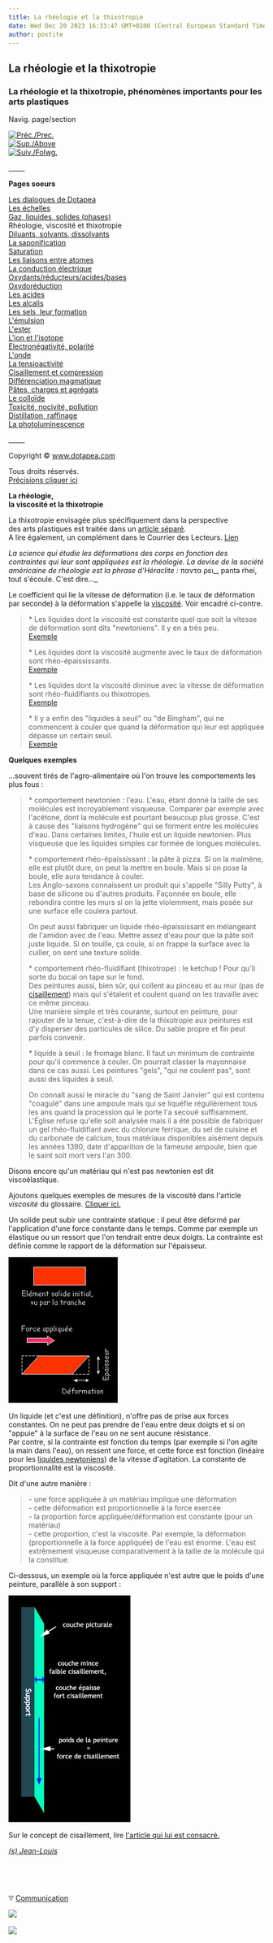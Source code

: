 ```yaml
---
title: La rhéologie et la thixotropie
date: Wed Dec 20 2023 16:33:47 GMT+0100 (Central European Standard Time)
author: postite
---
```


## La rhéologie et la thixotropie
### La rhéologie et la thixotropie, phénomènes importants pour les arts plastiques
 Navig. page/section

[![Préc./Prec.](_derived/back_cmp_themenoir010_back.gif)](gazliquidessolides.html)  
[![Sup./Above](_derived/up_cmp_themenoir010_up.gif)](conceptsphysicchim.html)  
[![Suiv./Folwg.](_derived/next_cmp_themenoir010_next.gif)](diluantssolvants.html)

\_\_\_\_\_

**Pages soeurs**

[Les dialogues de Dotapea](dialoguesdotapea.html)  
[Les échelles](echelles.html)  
[Gaz, liquides, solides (phases)](gazliquidessolides.html)  
Rhéologie, viscosité et thixotropie  
[Diluants, solvants, dissolvants](diluantssolvants.html)  
[La saponification](saponification.html)  
[Saturation](saturation.html)  
[Les liaisons entre atomes](liaisons.html)  
[La conduction électrique](conductionelec.html)  
[Oxydants/réducteurs/acides/bases](oxyreducacidesbases.html)  
[Oxydoréduction](oxydoreduction.html)  
[Les acides](acides.html)  
[Les alcalis](alcali.html)  
[Les sels, leur formation](formationdesels.html)  
[L'émulsion](emulsion.html)  
[L'ester](ester.html)  
[L'ion et l'isotope](ion.html)  
[Electronégativité, polarité](electronega.html)  
[L'onde](onde.html)  
[La tensioactivité](tensioactivite.html)  
[Cisaillement et compression](cisaillecompr.html)  
[Différenciation magmatique](differenciatmagma.html)  
[Pâtes, charges et agrégats](pateschargesagreg.html)  
[Le colloïde](colloide.html)  
[Toxicité, nocivité, pollution](toxicite.html)  
[Distillation, raffinage](distillationraffinage.html)  
[La photoluminescence](photoluminescence.html)

\_\_\_\_\_

Copyright © www.dotapea.com

Tous droits réservés.  
[Précisions cliquer ici](droitscopie.html)

**La rhéologie,  
la viscosité et la thixotropie**

La thixotropie envisagée plus spécifiquement dans la perspective  
des arts plastiques est traitée dans un [article séparé](thixotropie.html).  
A lire également, un complément dans le Courrier des Lecteurs. [Lien](courrierdeslecteurs2010a120.html#20100305dmvh)

_La science qui étudie les déformations des corps en fonction des contraintes qui leur sont appliquées est la rhéologie. La devise de la société américaine de rhéologie est la phrase d'Héraclite :_ παντα ρει_, panta rhei, tout s'écoule. C'est dire..._

Le coefficient qui lie la vitesse de déformation (i.e. le taux de déformation par seconde) à la déformation s'appelle la [viscosité](viscosite.html). Voir encadré ci-contre.

> \* Les liquides dont la viscosité est constante quel que soit la vitesse de déformation sont dits "newtoniens". Il y en a très peu.  
> [Exemple](rheologie.html#eau)
> 
> \* Les liquides dont la viscosité augmente avec le taux de déformation sont rhéo-épaississants.  
> [Exemple](rheologie.html#pateapizza)
> 
> \* Les liquides dont la viscosité diminue avec la vitesse de déformation sont rhéo-fluidifiants ou thixotropes.  
> [Exemple](rheologie.html#thixotrope)
> 
> \* Il y a enfin des "liquides à seuil" ou "de Bingham", qui ne commencent à couler que quand la déformation qui leur est appliquée dépasse un certain seuil.  
> [Exemple](rheologie.html#fromageblanc)

**Quelques exemples**

...souvent tirés de l'agro-alimentaire où l'on trouve les comportements les plus fous :

> \* comportement newtonien : l'eau. L'eau, étant donné la taille de ses molécules est incroyablement visqueuse. Comparer par exemple avec l'acétone, dont la molécule est pourtant beaucoup plus grosse. C'est à cause des "liaisons hydrogène" qui se forment entre les molécules d'eau. Dans certaines limites, l'huile est un liquide newtonien. Plus visqueuse que les liquides simples car formée de longues molécules.
> 
> \* comportement rhéo-épaississant : la pâte à pizza. Si on la malmène, elle est plutôt dure, on peut la mettre en boule. Mais si on pose la boule, elle aura tendance à couler.  
> Les Anglo-saxons connaissent un produit qui s'appelle "Silly Putty", à base de silicone ou d'autres produits. Façonnée en boule, elle rebondira contre les murs si on la jette violemment, mais posée sur une surface elle coulera partout.
> 
> On peut aussi fabriquer un liquide rhéo-épaississant en mélangeant de l'amidon avec de l'eau. Mettre assez d'eau pour que la pâte soit juste liquide. Si on touille, ça coule, si on frappe la surface avec la cuiller, on sent une texture solide.
> 
> \* comportement rhéo-fluidifiant (thixotrope) : le ketchup ! Pour qu'il sorte du bocal on tape sur le fond.  
> Des peintures aussi, bien sûr, qui collent au pinceau et au mur (pas de [cisaillement](cisaillecompr.html)) mais qui s'étalent et coulent quand on les travaille avec ce même pinceau.  
> Une manière simple et très courante, surtout en peinture, pour rajouter de la tenue, c'est-à-dire de la thixotropie aux peintures est d'y disperser des particules de silice. Du sable propre et fin peut parfois convenir.
> 
> \* liquide à seuil : le fromage blanc. Il faut un minimum de contrainte pour qu'il commence à couler. On pourrait classer la mayonnaise dans ce cas aussi. Les peintures "gels", "qui ne coulent pas", sont aussi des liquides à seuil.
> 
> On connaît aussi le miracle du "sang de Saint Janvier" qui est contenu "coagulé" dans une ampoule mais qui se liquéfie régulièrement tous les ans quand la procession qui le porte l'a secoué suffisamment. L'Église refuse qu'elle soit analysée mais il a été possible de fabriquer un gel rhéo-fluidifiant avec du chlorure ferrique, du sel de cuisine et du carbonate de calcium, tous matériaux disponibles aisément depuis les années 1390, date d'apparition de la fameuse ampoule, bien que le saint soit mort vers l'an 300.

Disons encore qu'un matériau qui n'est pas newtonien est dit viscoélastique.

Ajoutons quelques exemples de mesures de la viscosité dans l'article _viscosité_ du glossaire. [Cliquer ici.](viscosite.html#exemplesviscosites)

Un solide peut subir une contrainte statique : il peut être déformé par l'application d'une force constante dans le temps. Comme par exemple un élastique ou un ressort que l'on tendrait entre deux doigts. La contrainte est définie comme le rapport de la déformation sur l'épaisseur.

![](images/rheologie010.jpg)

Un liquide (et c'est une définition), n'offre pas de prise aux forces constantes. On ne peut pas prendre de l'eau entre deux doigts et si on "appuie" à la surface de l'eau on ne sent aucune résistance.  
Par contre, si la contrainte est fonction du temps (par exemple si l'on agite la main dans l'eau), on ressent une force, et cette force est fonction (linéaire pour les [liquides newtoniens](rheologie.html#liquidesnewtoniens)) de la vitesse d'agitation. La constante de proportionnalité est la viscosité.

Dit d'une autre manière :

> \- une force appliquée à un matériau implique une déformation  
> \- cette déformation est proportionnelle à la force exercée  
> \- la proportion force appliquée/déformation est constante (pour un matériau)  
> \- cette proportion, c'est la viscosité. Par exemple, la déformation (proportionnelle à la force appliquée) de l'eau est énorme. L'eau est extrêmement visqueuse comparativement à la taille de la molécule qui la constitue.

Ci-dessous, un exemple où la force appliquée n'est autre que le poids d'une peinture, parallèle à son support :

![](images/rheologie020.jpg)

Sur le concept de cisaillement, lire [l'article qui lui est consacré.](cisaillecompr.html)

_[(s) Jean-Louis](quinoussommes.html#jeanlouis)_ 



 

 ![](images/transparent122x1.gif)

![](images/flechebas.gif) [Communication](http://www.artrealite.com/annonceurs.htm) 

[![](https://cbonvin.fr/sites/regie.artrealite.com/visuels/campagne1.png)](index-2.html#20131014)

![](https://cbonvin.fr/sites/regie.artrealite.com/visuels/campagne2.png)